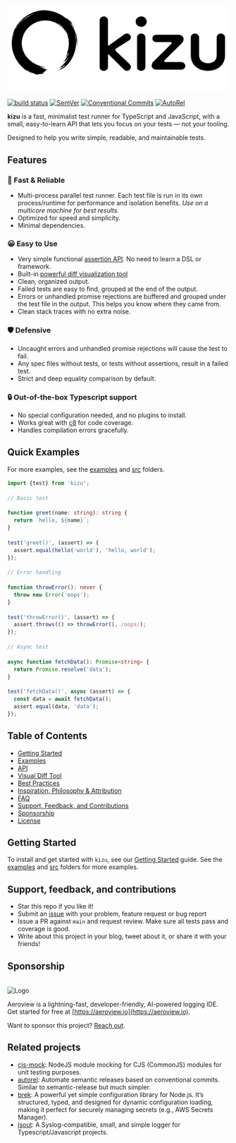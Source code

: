 <picture>
    <source srcset="docs/kizu-logo-light.svg" media="(prefers-color-scheme: light)">
    <source srcset="docs/kizu-logo-dark.svg" media="(prefers-color-scheme: dark)">
    <img src="docs/kizu-logo-light.svg" alt="Logo">
</picture>

[![build status](https://github.com/mhweiner/kizu/actions/workflows/release.yml/badge.svg)](https://github.com/mhweiner/kizu/actions)
[![SemVer](https://img.shields.io/badge/SemVer-2.0.0-blue)]()
[![Conventional Commits](https://img.shields.io/badge/Conventional%20Commits-1.0.0-yellow.svg)](https://conventionalcommits.org)
[![AutoRel](https://img.shields.io/badge/v2-AutoRel?label=AutoRel&labelColor=0ab5fc&color=grey&link=https%3A%2F%2Fgithub.com%2Fmhweiner%2Fautorel)](https://github.com/mhweiner/autorel)

**kizu** is a fast, minimalist test runner for TypeScript and JavaScript, with a small, easy-to-learn API that lets you focus on your tests — not your tooling.

Designed to help you write simple, readable, and maintainable tests.

## Features

### **🚀 Fast & Reliable**
- Multi-process parallel test runner. Each test file is run in its own process/runtime for performance and isolation benefits. _Use on a multicore machine for best results._
- Optimized for speed and simplicity.
- Minimal dependencies.

### **😀 Easy to Use**
- Very simple functional [assertion API](docs/api.md). No need to learn a DSL or framework.
- Built-in [powerful diff visualization tool](#visual-diff-tool)
- Clean, organized output.
- Failed tests are easy to find, grouped at the end of the output.
- Errors or unhandled promise rejections are buffered and grouped under the test file in the output. This helps you know where they came from.
- Clean stack traces with no extra noise.

### **🛡 Defensive**
- Uncaught errors and unhandled promise rejections will cause the test to fail.
- Any spec files without tests, or tests without assertions, result in a failed test.
- Strict and deep equality comparison by default.

### **🔒 Out-of-the-box Typescript support**
- No special configuration needed, and no plugins to install. 
- Works great with [c8](https://github.com/bcoe/c8) for code coverage.
- Handles compilation errors gracefully.

## Quick Examples

For more examples, see the [examples](examples) and [src](src) folders.

```typescript
import {test} from 'kizu';

// Basic test

function greet(name: string): string {
  return `hello, ${name}`;
}

test('greet()', (assert) => {
  assert.equal(hello('world'), 'hello, world');
});

// Error handling

function throwError(): never {
  throw new Error('oops');
}

test('throwError()', (assert) => {
  assert.throws(() => throwError(), /oops/);
});

// Async test

async function fetchData(): Promise<string> {
  return Promise.resolve('data');
}

test('fetchData()', async (assert) => {
  const data = await fetchData();
  assert.equal(data, 'data');
});
```

## Table of Contents

- [Getting Started](docs/gettingStarted.md)
- [Examples](#examples)
- [API](docs/api.md)
- [Visual Diff Tool](docs/visualDiff.md)
- [Best Practices](docs/bestPractices.md)
- [Inspiration, Philosophy & Attribution](docs/inspiration.md)
- [FAQ](docs/faq.md)
- [Support, Feedback, and Contributions](#support-feedback-and-contributions)
- [Sponsorship](#sponsorship)
- [License](LICENSE)

## Getting Started

To install and get started with `kizu`, see our [Getting Started](docs/gettingStarted.md) guide.
See the [examples](examples) and [src](src) folders for more examples.

## Support, feedback, and contributions

- Star this repo if you like it!
- Submit an [issue](https://github.com/mhweiner/kizu/issues) with your problem, feature request or bug report
- Issue a PR against `main` and request review. Make sure all tests pass and coverage is good.
- Write about this project in your blog, tweet about it, or share it with your friends!

## Sponsorship
<br>
<picture>
    <source srcset="docs/aeroview-white.svg" media="(prefers-color-scheme: dark)">
    <source srcset="docs/aeroview-black.svg" media="(prefers-color-scheme: light)">
    <img src="docs/aeroview-black.svg" alt="Logo" height="20">
</picture>
<br>

Aeroview is a lightning-fast, developer-friendly, AI-powered logging IDE. Get started for free at [https://aeroview.io](https://aeroview.io).

Want to sponsor this project? [Reach out](mailto:mhweiner234@gmail.com?subject=I%20want%20to%20sponsor%20kizu).

## Related projects

- [cjs-mock](https://github.com/mhweiner/cjs-mock): NodeJS module mocking for CJS (CommonJS) modules for unit testing purposes.
- [autorel](https://github.com/mhweiner/autorel): Automate semantic releases based on conventional commits. Similar to semantic-release but much simpler.
- [brek](https://github.com/mhweiner/brek): A powerful yet simple configuration library for Node.js. It’s structured, typed, and designed for dynamic configuration loading, making it perfect for securely managing secrets (e.g., AWS Secrets Manager).
- [jsout](https://github.com/mhweiner/jsout): A Syslog-compatible, small, and simple logger for Typescript/Javascript projects.